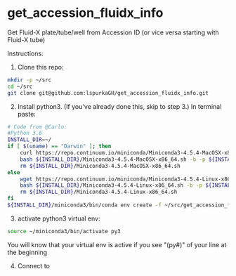 # get_accession_fluidx_info
Get Fluid-X plate/tube/well from Accession ID (or vice versa starting with Fluid-X tube)

Instructions:

1. Clone this repo:
```bash
mkdir -p ~/src
cd ~/src
git clone git@github.com:lspurkaGH/get_accession_fluidx_info.git
```

2. Install python3.  (If you've already done this, skip to step 3.)
In terminal paste:

```bash
# Code from @Carlo:
#Python 3.6
INSTALL_DIR=~/
if [ $(uname) == "Darwin" ]; then
	curl https://repo.continuum.io/miniconda/Miniconda3-4.5.4-MacOSX-x86_64.sh > ${INSTALL_DIR}/Miniconda3-4.5.4-MacOSX-x86_64.sh &&
	bash ${INSTALL_DIR}/Miniconda3-4.5.4-MacOSX-x86_64.sh -b -p ${INSTALL_DIR}/miniconda3/
	rm ${INSTALL_DIR}/Miniconda3-4.5.4-MacOSX-x86_64.sh
else
	wget https://repo.continuum.io/miniconda/Miniconda3-4.5.4-Linux-x86_64.sh -P ${INSTALL_DIR} &&
	bash ${INSTALL_DIR}/Miniconda3-4.5.4-Linux-x86_64.sh -b -p ${INSTALL_DIR}/miniconda3/
	rm ${INSTALL_DIR}/Miniconda3-4.5.4-Linux-x86_64.sh
fi
${INSTALL_DIR}/miniconda3/bin/conda env create -f ~/src/get_accession_fluidx_info/py3.yaml
```

3. activate python3 virtual env:
```bash
source ~/miniconda3/bin/activate py3
```
You will know that your virtual env is active if you see "(py#)" of your line at the beginning

4. Connect to



